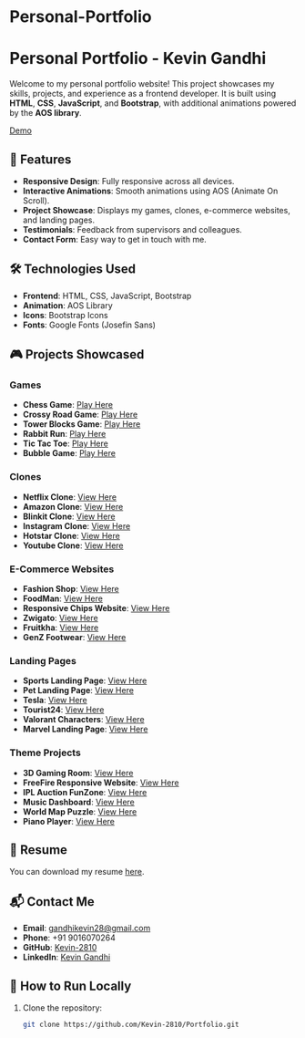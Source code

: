 # Personal-Portfolio

# Personal Portfolio - Kevin Gandhi

Welcome to my personal portfolio website! This project showcases my skills, projects, and experience as a frontend developer. It is built using **HTML**, **CSS**, **JavaScript**, and **Bootstrap**, with additional animations powered by the **AOS library**.

<a href="https://kevin-2810.github.io/Personal-Portfolio/" class="read-more-btn link" >Demo</a>

## 🌟 Features
- **Responsive Design**: Fully responsive across all devices.
- **Interactive Animations**: Smooth animations using AOS (Animate On Scroll).
- **Project Showcase**: Displays my games, clones, e-commerce websites, and landing pages.
- **Testimonials**: Feedback from supervisors and colleagues.
- **Contact Form**: Easy way to get in touch with me.

## 🛠️ Technologies Used
- **Frontend**: HTML, CSS, JavaScript, Bootstrap
- **Animation**: AOS Library
- **Icons**: Bootstrap Icons
- **Fonts**: Google Fonts (Josefin Sans)

## 🎮 Projects Showcased
### Games
- **Chess Game**: [Play Here](https://kevin-2810.github.io/Chess/)
- **Crossy Road Game**: [Play Here](https://kevin-2810.github.io/Crossy-Road-Game/)
- **Tower Blocks Game**: [Play Here](https://kevin-2810.github.io/Tower-Blocks-Game/)
- **Rabbit Run**: [Play Here](https://kevin-2810.github.io/Rabbit-Run/)
- **Tic Tac Toe**: [Play Here](https://kevin-2810.github.io/Tik-Tac-Toe/)
- **Bubble Game**: [Play Here](https://kevin-2810.github.io/Bubble-Game/)

### Clones
- **Netflix Clone**: [View Here](https://kevin-2810.github.io/Netflix-Clone/)
- **Amazon Clone**: [View Here](https://kevin-2810.github.io/Amazon-Clone/)
- **Blinkit Clone**: [View Here](https://kevin-2810.github.io/Blinkit-Clone/)
- **Instagram Clone**: [View Here](https://kevin-2810.github.io/Instagram-Clone/)
- **Hotstar Clone**: [View Here](https://kevin-2810.github.io/Hotstar-Clone/)
- **Youtube Clone**: [View Here](https://kevin-2810.github.io/Youtube-Clone/)

### E-Commerce Websites
- **Fashion Shop**: [View Here](https://quintuslabs.github.io/fashion-cube/)
- **FoodMan**: [View Here](https://kevin-2810.github.io/FoodMan-E-commerce/)
- **Responsive Chips Website**: [View Here](https://kevin-2810.github.io/Responsive-Chips-website/)
- **Zwigato**: [View Here](https://kevin-2810.github.io/Food-Website/)
- **Fruitkha**: [View Here](https://kevin-2810.github.io/Fruitkha/)
- **GenZ Footwear**: [View Here](https://kevin-2810.github.io/GenZ-Footwear/)

### Landing Pages
- **Sports Landing Page**: [View Here](https://kevin-2810.github.io/Sports-Portfolio/)
- **Pet Landing Page**: [View Here](https://kevin-2810.github.io/Pet-Portfolio/)
- **Tesla**: [View Here](https://kevin-2810.github.io/Tesla/)
- **Tourist24**: [View Here](https://kevin-2810.github.io/Tourist-Responsive-Website/)
- **Valorant Characters**: [View Here](https://kevin-2810.github.io/Valorant-Characters/)
- **Marvel Landing Page**: [View Here](https://kevin-2810.github.io/Marvel/)

### Theme Projects
- **3D Gaming Room**: [View Here](https://kevin-2810.github.io/3D-Game-Room/)
- **FreeFire Responsive Website**: [View Here](https://kevin-2810.github.io/Free-Fire-Responsive-Website/)
- **IPL Auction FunZone**: [View Here](https://kevin-2810.github.io/IPL-auction-Game/)
- **Music Dashboard**: [View Here](https://kevin-2810.github.io/Music-Player/)
- **World Map Puzzle**: [View Here](https://mappuzzle.xyz/?map=world_borders)
- **Piano Player**: [View Here](https://kevin-2810.github.io/Piono/)

## 📄 Resume
You can download my resume [here](Kevin.Gandhi%20Resume.pdf).

## 📬 Contact Me
- **Email**: gandhikevin28@gmail.com
- **Phone**: +91 9016070264
- **GitHub**: [Kevin-2810](https://github.com/Kevin-2810/)
- **LinkedIn**: [Kevin Gandhi](https://www.linkedin.com/in/kevin-gandhi-20410421b?utm_source=share&utm_campaign=share_via&)

## 🚀 How to Run Locally
1. Clone the repository:
   ```bash
   git clone https://github.com/Kevin-2810/Portfolio.git
